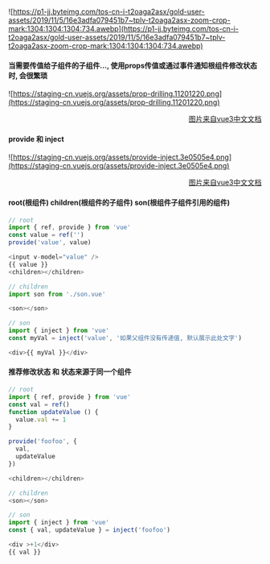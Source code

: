 ![https://p1-jj.byteimg.com/tos-cn-i-t2oaga2asx/gold-user-assets/2019/11/5/16e3adfa079451b7~tplv-t2oaga2asx-zoom-crop-mark:1304:1304:1304:734.awebp](https://p1-jj.byteimg.com/tos-cn-i-t2oaga2asx/gold-user-assets/2019/11/5/16e3adfa079451b7~tplv-t2oaga2asx-zoom-crop-mark:1304:1304:1304:734.awebp)

#### 当需要传值给子组件的子组件..., 使用props传值或通过事件通知根组件修改状态时, 会很繁琐
![https://staging-cn.vuejs.org/assets/prop-drilling.11201220.png](https://staging-cn.vuejs.org/assets/prop-drilling.11201220.png)
<div style="text-align: right;">
  <a href="https://staging-cn.vuejs.org/guide/components/provide-inject.html#prop-drilling" target="_blank">图片来自vue3中文文档</a>
</div>

#### provide 和 inject
![https://staging-cn.vuejs.org/assets/provide-inject.3e0505e4.png](https://staging-cn.vuejs.org/assets/provide-inject.3e0505e4.png)
<div style="text-align: right;">
  <a href="https://staging-cn.vuejs.org/guide/components/provide-inject.html#prop-drilling" target="_blank">图片来自vue3中文文档</a>
</div>

#### root(根组件) children(根组件的子组件) son(根组件子组件引用的组件)

```js
// root
import { ref, provide } from 'vue'
const value = ref('')
provide('value', value)

<input v-model="value" />
{{ value }}
<children></children>
```

```js
// children
import son from './son.vue'

<son></son>
```

```js
// son
import { inject } from 'vue'
const myVal = inject('value', '如果父组件没有传递值, 默认展示此处文字')

<div>{{ myVal }}</div>
```

#### 推荐修改状态 和 状态来源于同一个组件

```js
// root
import { ref, provide } from 'vue'
const val = ref()
function updateValue () {
  value.val += 1
}

provide('foofoo', {
  val,
  updateValue
})

<children></children>
```

```js
// children
<son></son>
```

```js
// son
import { inject } from 'vue'
const { val, updateValue } = inject('foofoo')

<div >+1</div>
{{ val }}
```
